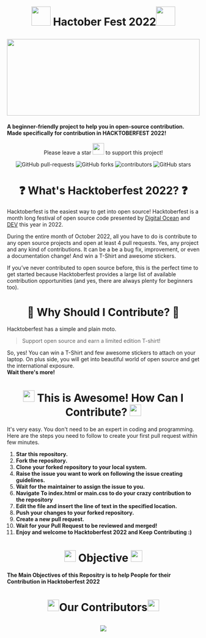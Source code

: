 # <p align=center ><img src="http://static.skaip.org/img/emoticons/180x180/f6fcff/pumpkin.gif" style="width:50px;height:50px"/> Hactober Fest 2022<img src="http://static.skaip.org/img/emoticons/180x180/f6fcff/pumpkin.gif" style="width:50px;height:50px"/> </p>
<img style="height:200px;width:100%;" src="https://uno-website-assets.s3.amazonaws.com/wp-content/uploads/2022/09/28094927/Uno_HackFest22_Hero_V1-1024x395.jpg" />


#### A beginner-friendly project to help you in open-source contribution. Made specifically for contribution in HACKTOBERFEST 2022! 
<p align=center style="font-style:bold;">Please leave a star <img style="width:30px;height:30px;" src="http://static.skaip.org/img/emoticons/180x180/f6fcff/star.gif" /> to support this project!
</p>
<p align="center">
   <img alt="GitHub pull-requests" src="https://img.shields.io/github/issues-pr/777ahesh/Hacktoberfest">
   <img alt="GitHub forks" src="https://img.shields.io/github/forks/777ahesh/Hacktoberfest">
   <img alt="contributors" src="https://img.shields.io/github/contributors/777ahesh/Hacktoberfest">
   <img alt="GitHub stars" src="https://img.shields.io/github/stars/777ahesh/Hacktoberfest">
</p>



# <h1 align=center >❓ What's Hacktoberfest 2022? ❓</h1>

Hacktoberfest is the easiest way to get into open source! Hacktoberfest is a month long festival of open source code presented by [Digital Ocean](https://www.digitalocean.com/) and [DEV](https://www.dev.to/) this year in 2022.

During the entire month of October 2022, all you have to do is contribute to any open source projects and open at least 4 pull requests. Yes, any project and any kind of contributions. It can be a be a bug fix, improvement, or even a documentation change! And win a T-Shirt and awesome stickers.

If you’ve never contributed to open source before, this is the perfect time to get started because Hacktoberfest provides a large list of available contribution opportunities (and yes, there are always plenty for beginners too).



# <h1 align=center> 👕 Why Should I Contribute? 👕</h1>

Hacktoberfest has a simple and plain moto.

> Support open source and earn a limited edition T-shirt!

So, yes! You can win a T-Shirt and few awesome stickers to attach on your laptop. On plus side, you will get into beautiful world of open source and get the international exposure.  
**Wait there's more!**



# <h1 align=center> <img style="width:30px;height:30px;" src="https://emojipedia-us.s3.amazonaws.com/source/skype/289/raising-hands_1f64c.png"/> This is Awesome! How Can I Contribute? <img style="width:30px;height:30px;" src="https://emojipedia-us.s3.amazonaws.com/source/skype/289/raising-hands_1f64c.png"/></h1>

It's very easy. You don't need to be an expert in coding and programming. Here are the steps you need to follow to create your first pull request within few minutes.
1. **Star this repository.**
2. **Fork the repository.**
3. **Clone your forked repository to your local system.**
4. **Raise the issue you want to work on following the issue creating guidelines.**
5. **Wait for the maintainer to assign the issue to you.**
6. **Navigate To index.html or main.css to do your crazy contribution to the repository**
7. **Edit the file and insert the line of text in the specified location.**
8. **Push your changes to your forked repository.**
9. **Create a new pull request.**
9. **Wait for your Pull Request to be reviewed and merged!**
10. **Enjoy and welcome to Hacktoberfest 2022 and Keep Contributing :)**




## <h1 align=center><img style="width:30px;height:30px;" src="https://emojipedia-us.s3.amazonaws.com/source/skype/289/direct-hit_1f3af.png"/>  Objective <img style="width:30px;height:30px;" src="https://emojipedia-us.s3.amazonaws.com/source/skype/289/direct-hit_1f3af.png"/></h1>
**The Main Objectives of this Repositry is to help People for their Contribution in Hacktoberfest 2022**

<h1 align=center><img style="width:30px;hwight:30px;" src="https://emojipedia-us.s3.amazonaws.com/source/skype/289/selfie_1f933.png" />Our Contributors<img  style="width:30px;hwight:30px;"  src="https://emojipedia-us.s3.amazonaws.com/source/skype/289/clapping-hands_1f44f.png" /></h1>

<h2 align=center>
<a href="https://github.com/777ahesh/Hacktoberfest/graphs/contributors">
 <img src="https://contrib.rocks/image?repo=777ahesh/Hacktoberfest" /> 
</a> 
</h2>

